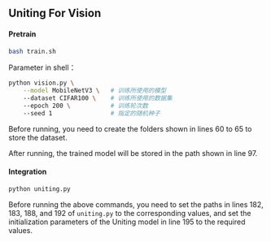 ## Uniting For Vision

#### Pretrain

```bash
bash train.sh
```

Parameter in shell：

```bash
python vision.py \
    --model MobileNetV3 \   # 训练所使用的模型
    --dataset CIFAR100 \    # 训练所使用的数据集
    --epoch 200 \           # 训练轮次数
    --seed 1                # 指定的随机种子
```

Before running, you need to create the folders shown in lines 60 to 65 to store the dataset.

After running, the trained model will be stored in the path shown in line 97.

#### Integration

```bash
python uniting.py
```

Before running the above commands, you need to set the paths in lines 182, 183, 188, and 192 of `uniting.py` to the corresponding values, and set the initialization parameters of the Uniting model in line 195 to the required values.
